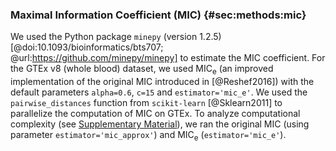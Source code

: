 ### Maximal Information Coefficient (MIC) {#sec:methods:mic}

We used the Python package `minepy` (version 1.2.5) [@doi:10.1093/bioinformatics/bts707; @url:https://github.com/minepy/minepy] to estimate the MIC coefficient.
For the GTEx v8 (whole blood) dataset, we used MIC<sub>e</sub> (an improved implementation of the original MIC introduced in [@Reshef2016]) with the default parameters `alpha=0.6`, `c=15` and `estimator='mic_e'`.
We used the `pairwise_distances` function from `scikit-learn` [@Sklearn2011] to parallelize the computation of MIC on GTEx.
To analyze computational complexity (see [Supplementary Material](#sec:time_test)), we ran the original MIC (using parameter `estimator='mic_approx'`) and MIC<sub>e</sub> (`estimator='mic_e'`).
